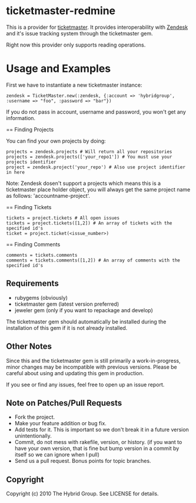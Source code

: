 # ticketmaster-redmine

This is a provider for [ticketmaster](http://ticketrb.com). It provides interoperability with [Zendesk](http://www.zendesk.com) and it's issue tracking system through the ticketmaster gem.

Right now this provider only supports reading operations.

# Usage and Examples

First we have to instantiate a new ticketmaster instance:

    zendesk = TicketMaster.new(:zendesk, {:account => 'hybridgroup', :username => "foo", :password => "bar"})

If you do not pass in account, username and password, you won't get any information.

== Finding Projects

You can find your own projects by doing:

    projects = zendesk.projects # Will return all your repositories
    projects = zendesk.projects(['your_repo1']) # You must use your projects identifier 
    project = zendesk.project('your_repo') # Also use project identifier in here

Note: Zendesk dosen't support a projects which means this is a ticketmaster place holder object, you will always get the same project name as follows: 'accountname-project'.

	
== Finding Tickets

    tickets = project.tickets # All open issues
    tickets = project.tickets([1,2]) # An array of tickets with the specified id's
    ticket = project.ticket(<issue_number>)

== Finding Comments
    
    comments = tickets.comments
    comments = tickets.comments([1,2]) # An array of comments with the specified id's


## Requirements

* rubygems (obviously)
* ticketmaster gem (latest version preferred)
* jeweler gem (only if you want to repackage and develop)

The ticketmaster gem should automatically be installed during the installation of this gem if it is not already installed.

## Other Notes

Since this and the ticketmaster gem is still primarily a work-in-progress, minor changes may be incompatible with previous versions. Please be careful about using and updating this gem in production.

If you see or find any issues, feel free to open up an issue report.


## Note on Patches/Pull Requests
 
* Fork the project.
* Make your feature addition or bug fix.
* Add tests for it. This is important so we don't break it in a
  future version unintentionally.
* Commit, do not mess with rakefile, version, or history.
  (if you want to have your own version, that is fine but bump version in a commit by itself so we can ignore when I pull)
* Send us a pull request. Bonus points for topic branches.

## Copyright

Copyright (c) 2010 The Hybrid Group. See LICENSE for details.


